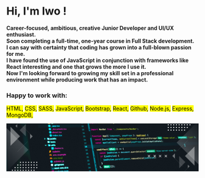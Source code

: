 # Hi, I'm Iwo ! 

**Career-focused, ambitious, creative Junior Developer and UI/UX enthusiast.**<br />
**Soon completing a full-time, one-year course in Full Stack development.**<br />
**I can say with certainty that coding has grown into a full-blown passion for me.**<br />
**I have found the use of JavaScript in conjunction with frameworks like React interesting and one that grows the more I use it.**<br />
**Now I'm looking forward to growing my skill set in a professional environment while producing work that has an impact.**<br />


 ### ​Happy to work with: 
<mark>HTML,</mark>
<mark>CSS,</mark>
<mark>SASS,</mark>
<mark>JavaScript,</mark>
<mark>Bootstrap,</mark>
<mark>React,</mark>
<mark>Github,</mark>
<mark>Node.js,</mark>
<mark>Express,</mark>
<mark>MongoDB,</mark>

![](https://github.com/IwoDNB/IwoDNB/blob/main/img/banerColor.png)
​


​

